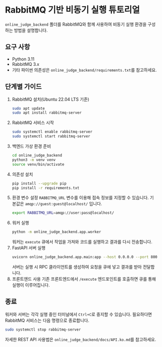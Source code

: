 # RabbitMQ 기반 비동기 실행 튜토리얼

`online_judge_backend` 폴더를 RabbitMQ와 함께 사용하여 비동기 실행 환경을 구성하는 방법을 설명합니다.

## 요구 사항
- Python 3.11
- RabbitMQ 3.x
- 기타 파이썬 의존성은 `online_judge_backend/requirements.txt`를 참고하세요.

## 단계별 가이드
1. RabbitMQ 설치(Ubuntu 22.04 LTS 기준)
   ```bash
   sudo apt update
   sudo apt install rabbitmq-server
   ```
2. RabbitMQ 서비스 시작
   ```bash
   sudo systemctl enable rabbitmq-server
   sudo systemctl start rabbitmq-server
   ```
3. 백엔드 가상 환경 준비
   ```bash
   cd online_judge_backend
   python3 -m venv venv
   source venv/bin/activate
   ```
4. 의존성 설치
   ```bash
   pip install --upgrade pip
   pip install -r requirements.txt
   ```
5. 환경 변수 설정
   `RABBITMQ_URL` 변수를 이용해 접속 정보를 지정할 수 있습니다. 기본값은 `amqp://guest:guest@localhost/` 입니다.
   ```bash
   export RABBITMQ_URL=amqp://user:pass@localhost/
   ```
6. 워커 실행
   ```bash
   python -m online_judge_backend.app.worker
   ```
   워커는 `execute` 큐에서 작업을 가져와 코드를 실행하고 결과를 다시 전송합니다.
7. FastAPI 서버 실행
   ```bash
   uvicorn online_judge_backend.app.main:app --host 0.0.0.0 --port 8000
   ```
   서버는 실행 시 RPC 클라이언트를 생성하여 요청을 큐에 넣고 결과를 받아 전달합니다.
8. 프론트엔드 사용
   기존 프론트엔드에서 `/execute` 엔드포인트를 호출하면 큐를 통해 실행이 이루어집니다.

## 종료
워커와 서버는 각각 실행 중인 터미널에서 `Ctrl+C`로 중지할 수 있습니다. 필요하다면 RabbitMQ 서비스는 다음 명령으로 종료합니다.
```bash
sudo systemctl stop rabbitmq-server
```

자세한 REST API 사용법은 `online_judge_backend/docs/API.ko.md`를 참고하세요.
